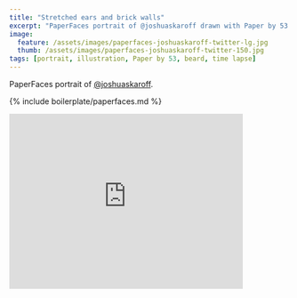 ```yaml
---
title: "Stretched ears and brick walls"
excerpt: "PaperFaces portrait of @joshuaskaroff drawn with Paper by 53 on an iPad."
image: 
  feature: /assets/images/paperfaces-joshuaskaroff-twitter-lg.jpg
  thumb: /assets/images/paperfaces-joshuaskaroff-twitter-150.jpg
tags: [portrait, illustration, Paper by 53, beard, time lapse]
---
```


PaperFaces portrait of [@joshuaskaroff](http://twitter.com/joshuaskaroff).

{% include boilerplate/paperfaces.md %}

<iframe width="420" height="315" src="https://www.youtube.com/embed/NEOjUwRFtbQ" frameborder="0"> </iframe>
